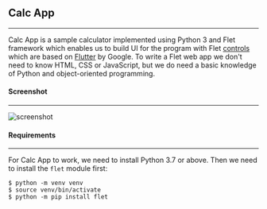 ## Calc App

*******
Calc App is a sample calculator implemented using Python 3 and Flet framework which enables us to build UI for the program with Flet [controls](https://flet.dev/docs/controls) which are based on [Flutter](https://flutter.dev/) by Google. To write a Flet web app we don't need to know HTML, CSS or JavaScript, but we do need a basic knowledge of Python and object-oriented programming.

#### Screenshot
*******

![screenshot](https://github.com/Billie999/Flet_Calculator_App/assets/60508084/4d67e839-c07a-43ef-bb7e-1fc803cb8d4e)


#### Requirements
*******

For Calc App to work, we need to install Python 3.7 or above. Then we need to install the `flet` module first:

```console
$ python -m venv venv
$ source venv/bin/activate
$ python -m pip install flet
```
